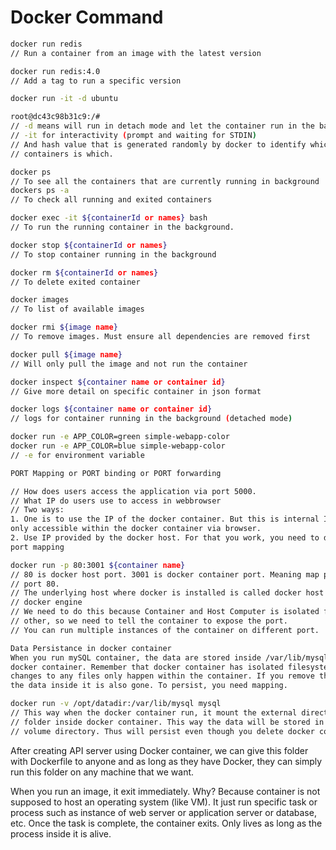 # Docker Command

```bash
docker run redis
// Run a container from an image with the latest version

docker run redis:4.0 
// Add a tag to run a specific version

docker run -it -d ubuntu

root@dc43c98b31c9:/#
// -d means will run in detach mode and let the container run in the background
// -it for interactivity (prompt and waiting for STDIN)
// And hash value that is generated randomly by docker to identify which 
// containers is which.

docker ps
// To see all the containers that are currently running in background
dockers ps -a 
// To check all running and exited containers

docker exec -it ${containerId or names} bash
// To run the running container in the background.

docker stop ${containerId or names}
// To stop container running in the background

docker rm ${containerId or names} 
// To delete exited container

docker images 
// To list of available images

docker rmi ${image name} 
// To remove images. Must ensure all dependencies are removed first

docker pull ${image name} 
// Will only pull the image and not run the container

docker inspect ${container name or container id}
// Give more detail on specific container in json format

docker logs ${container name or container id}
// logs for container running in the background (detached mode)

docker run -e APP_COLOR=green simple-webapp-color
docker run -e APP_COLOR=blue simple-webapp-color
// -e for environment variable
```

```bash
PORT Mapping or PORT binding or PORT forwarding

// How does users access the application via port 5000.
// What IP do users use to access in webbrowser
// Two ways:
1. One is to use the IP of the docker container. But this is internal IP that is 
only accessible within the docker container via browser.
2. Use IP provided by the docker host. For that you work, you need to do 
port mapping

docker run -p 80:3001 ${container name}
// 80 is docker host port. 3001 is docker container port. Meaning map port 3001 to
// port 80.
// The underlying host where docker is installed is called docker host or 
// docker engine
// We need to do this because Container and Host Computer is isolated from each 
// other, so we need to tell the container to expose the port.
// You can run multiple instances of the container on different port.
```

```bash
Data Persistance in docker container
When you run mySQL container, the data are stored inside /var/lib/mysql inside 
docker container. Remember that docker container has isolated filesystem and any 
changes to any files only happen within the container. If you remove the container,
the data inside it is also gone. To persist, you need mapping.

docker run -v /opt/datadir:/var/lib/mysql mysql
// This way when the docker container run, it mount the external directory to a 
// folder inside docker container. This way the data will be stored in the external 
// volume directory. Thus will persist even though you delete docker container.
```

After creating API server using Docker container, we can give this folder with Dockerfile to anyone and as long as they have Docker, they can simply run this folder on any machine that we want.

When you run an image, it exit immediately. Why? Because container is not supposed to host an operating system \(like VM\). It just run specific task or process such as instance of web server or application server or database, etc. Once the task is complete, the container exits. Only lives as long as the process inside it is alive.

